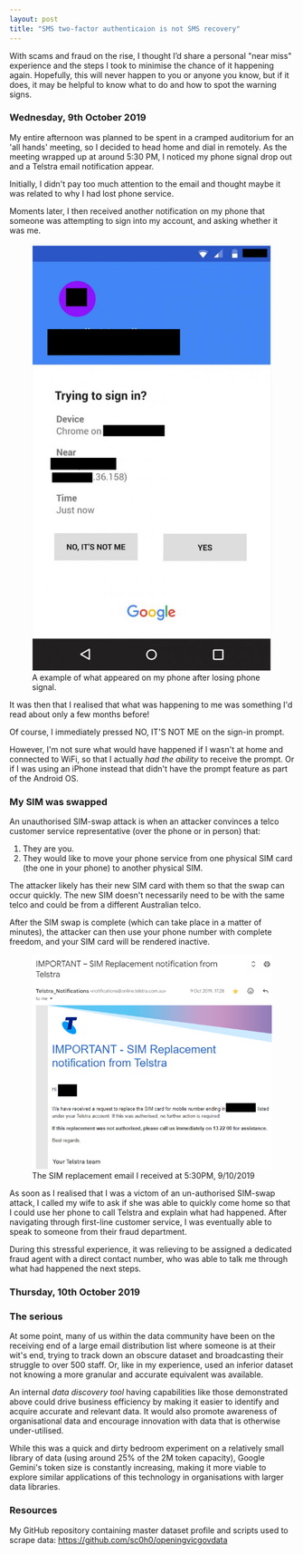 ```yaml
---
layout: post
title: "SMS two-factor authenticaion is not SMS recovery"
---
```




With scams and fraud on the rise, I thought I’d share a personal "near miss" experience and the steps I took to minimise the chance of it happening again. Hopefully, this will never happen to you or anyone you know, but if it does, it may be helpful to know what to do and how to spot the warning signs.

### Wednesday, 9th October 2019
My entire afternoon was planned to be spent in a cramped auditorium for an 'all hands' meeting, so I decided to head home and dial in remotely. As the meeting wrapped up at around 5:30 PM, I noticed my phone signal drop out and a Telstra email notification appear.

Initially, I didn't pay too much attention to the email and thought maybe it was related to why I had lost phone service.

Moments later, I then received another notification on my phone that someone was attempting to sign into my account, and asking whether it was me.

<figure>
  <img src="/assets/sim-swap/sign_in.png" alt="" loading="lazy">
  <figcaption>
    A example of what appeared on my phone after losing phone signal.
  </figcaption>
</figure>

It was then that I realised that what was happening to me was something I'd read about only a few months before! 

Of course, I immediately pressed NO, IT'S NOT ME on the sign-in prompt. 

However, I'm not sure what would have happened if I wasn't at home and connected to WiFi, so that I actually _had the ability_ to receive the prompt. Or if I was using an iPhone instead that didn't have the prompt feature as part of the Android OS.

### My SIM was swapped

An unauthorised SIM-swap attack is when an attacker convinces a telco customer service representative (over the phone or in person) that:

1. They are you.
2. They would like to move your phone service from one physical SIM card (the one in your phone) to another physical SIM.

The attacker likely has their new SIM card with them so that the swap can occur quickly. The new SIM doesn't necessarily need to be with the same telco and could be from a different Australian telco.

After the SIM swap is complete (which can take place in a matter of minutes), the attacker can then use your phone number with complete freedom, and your SIM card will be rendered inactive.

<figure>
  <img src="/assets/sim-swap/email.png" alt="" loading="lazy">
  <figcaption>
    The SIM replacement email I received at 5:30PM, 9/10/2019
  </figcaption>
</figure>

As soon as I realised that I was a victom of an un-authorised SIM-swap attack, I called my wife to ask if she was able to quickly come home so that I could use her phone to call Telstra and explain what had happened. After navigating through first-line customer service, I was eventually able to speak to someone from their fraud department. 

During this stressful experience, it was relieving to be assigned a dedicated fraud agent with a direct contact number, who was able to talk me through what had happened the next steps. 

### Thursday, 10th October 2019



### The serious
At some point, many of us within the data community have been on the receiving end of a large email distribution list where someone is at their wit's end, trying to track down an obscure dataset and broadcasting their struggle to over 500 staff. Or, like in my experience, used an inferior dataset not knowing a more granular and accurate equivalent was available.

An internal _data discovery tool_ having capabilities like those demonstrated above could drive business efficiency by making it easier to identify and acquire accurate and relevant data. It would also promote awareness of organisational data and encourage innovation with data that is otherwise under-utilised.

While this was a quick and dirty bedroom experiment on a relatively small library of data (using around 25% of the 2M token capacity), Google Gemini's token size is constantly increasing, making it more viable to explore similar applications of this technology in organisations with larger data libraries.

### Resources
My GitHub repository containing master dataset profile and scripts used to scrape data: https://github.com/sc0h0/openingvicgovdata

